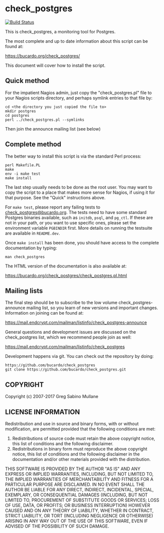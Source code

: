 check_postgres
==============

[![Build Status](https://travis-ci.org/bucardo/check_postgres.svg?branch=master)](https://travis-ci.org/bucardo/check_postgres)

This is check_postgres, a monitoring tool for Postgres.

The most complete and up to date information about this script can be found at:

https://bucardo.org/check_postgres/

This document will cover how to install the script.

Quick method
------------

For the impatient Nagios admin, just copy the "check_postgres.pl" file 
to your Nagios scripts directory, and perhaps symlink entries to that 
file by:

    cd <the directory you just copied the file to>
    mkdir postgres
    cd postgres
    perl ../check_postgres.pl --symlinks

Then join the announce mailing list (see below)

Complete method
---------------

The better way to install this script is via the standard Perl process:

    perl Makefile.PL
    make
    env -i make test
    make install

The last step usually needs to be done as the root user. You may want to 
copy the script to a place that makes more sense for Nagios, if using it 
for that purpose. See the "Quick" instructions above.

For `make test`, please report any failing tests to check_postgres@bucardo.org. 
The tests need to have some standard Postgres binaries available, such as 
`initdb`, `psql`, and `pg_ctl`. If these are not in your path, or you want to 
use specific ones, please set the environment variable `PGBINDIR` first. More 
details on running the testsuite are available in `README.dev`.

Once `make install` has been done, you should have access to the complete 
documentation by typing:

    man check_postgres

The HTML version of the documentation is also available at:

https://bucardo.org/check_postgres/check_postgres.pl.html

Mailing lists
-------------

The final step should be to subscribe to the low volume check_postgres-announce 
mailing list, so you learn of new versions and important changes. Information 
on joining can be found at:

https://mail.endcrypt.com/mailman/listinfo/check_postgres-announce

General questions and development issues are discussed on the check_postgres list, 
which we recommend people join as well:

https://mail.endcrypt.com/mailman/listinfo/check_postgres

Development happens via git. You can check out the repository by doing:

    https://github.com/bucardo/check_postgres
    git clone https://github.com/bucardo/check_postgres.git

COPYRIGHT
---------

  Copyright (c) 2007-2017 Greg Sabino Mullane

LICENSE INFORMATION
-------------------

Redistribution and use in source and binary forms, with or without 
modification, are permitted provided that the following conditions are met:

  1. Redistributions of source code must retain the above copyright notice, 
     this list of conditions and the following disclaimer.
  2. Redistributions in binary form must reproduce the above copyright notice, 
     this list of conditions and the following disclaimer in the documentation 
     and/or other materials provided with the distribution.

THIS SOFTWARE IS PROVIDED BY THE AUTHOR "AS IS" AND ANY EXPRESS OR IMPLIED 
WARRANTIES, INCLUDING, BUT NOT LIMITED TO, THE IMPLIED WARRANTIES OF 
MERCHANTABILITY AND FITNESS FOR A PARTICULAR PURPOSE ARE DISCLAIMED. IN NO 
EVENT SHALL THE AUTHOR BE LIABLE FOR ANY DIRECT, INDIRECT, INCIDENTAL, SPECIAL,
EXEMPLARY, OR CONSEQUENTIAL DAMAGES (INCLUDING, BUT NOT LIMITED TO, PROCUREMENT 
OF SUBSTITUTE GOODS OR SERVICES; LOSS OF USE, DATA, OR PROFITS; OR BUSINESS 
INTERRUPTION) HOWEVER CAUSED AND ON ANY THEORY OF LIABILITY, WHETHER IN 
CONTRACT, STRICT LIABILITY, OR TORT (INCLUDING NEGLIGENCE OR OTHERWISE) ARISING 
IN ANY WAY OUT OF THE USE OF THIS SOFTWARE, EVEN IF ADVISED OF THE POSSIBILITY 
OF SUCH DAMAGE.
